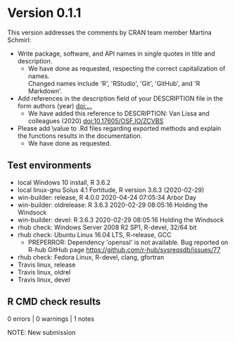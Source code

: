# Version 0.1.1

This version addresses the comments by CRAN team member Martina Schmirl:
* Write package, software, and API names in single quotes in title and 
  description.
  - We have done as requested, respecting the correct capitalization of names.  
    Changed names include 'R', 'RStudio', 'Git', 'GitHub', and 'R Markdown'.
* Add references in the description field of your DESCRIPTION file in the form
  authors (year) <doi:...>
  - We have added this reference to DESCRIPTION:
    Van Lissa and colleagues (2020) <doi:10.17605/OSF.IO/ZCVBS>
* Please add \value to .Rd files regarding exported methods and explain the
  functions results in the documentation.
  - We have done as requested.

## Test environments

* local Windows 10 install, R 3.6.2
* local linux-gnu Solus 4.1 Fortitude, R version 3.6.3 (2020-02-29)
* win-builder: release, R 4.0.0 2020-04-24 07:05:34 Arbor Day 
* win-builder: oldrelease: R 3.6.3 2020-02-29 08:05:16 Holding the Windsock
* win-builder: devel: R 3.6.3 2020-02-29 08:05:16 Holding the Windsock
* rhub check: Windows Server 2008 R2 SP1, R-devel, 32/64 bit
* rhub check: Ubuntu Linux 16.04 LTS, R-release, GCC
  + PREPERROR: Dependency 'openssl' is not available. Bug reported on R-hub GitHub page https://github.com/r-hub/sysreqsdb/issues/77
* rhub check: Fedora Linux, R-devel, clang, gfortran
* Travis linux, release
* Travis linux, oldrel
* Travis linux, devel

## R CMD check results

0 errors | 0 warnings | 1 notes

NOTE: New submission
